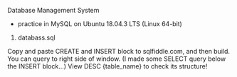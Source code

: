 Database Management System

- practice in MySQL on Ubuntu 18.04.3 LTS (Linux 64-bit)



1. databass.sql

Copy and paste CREATE and INSERT block to sqlfiddle.com, and then build.
You can query to right side of window.
(I made some SELECT query below the INSERT block...)
View DESC {table_name} to check its structure!

